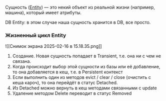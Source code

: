 Сущность ([Entity](https://www.ibm.com/support/knowledgecenter/en/SSWSR9_11.6.0/com.ibm.mdmhs.overview.doc/entityconcepts.html)) — это некий объект из реальной жизни (например, машина), который имеет атрибуты. 

DB Entity: в этом случае наша сущность хранится в DB, все просто.

### Жизненный цикл Entity

![[Снимок экрана 2025-02-16 в 15.18.35.png]]

1. Создание. Новая сущность попадает в Transient, т.е. она ни с чем не связана.
2. Когда происходит выбор этой сущности из базы или её добавление, то она добавляется в кеш, т.е. в Persistent контекст
3. Если выполнить один из методов evict / clear / close (очистить с кеша кароч), то она перейдёт в статус Detached.
4. Из Detached можно вернуть в кеш методами связанными с update
5. Удаление методом Delete переводит в статус Removed 